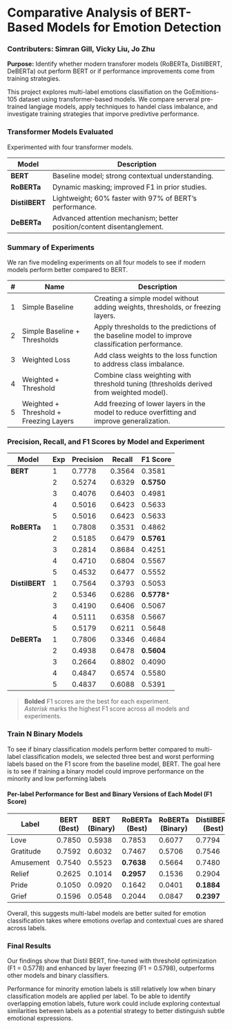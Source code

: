 # Comparative Analysis of BERT-Based Models for Emotion Detection
### Contributers: Simran Gill, Vicky Liu, Jo Zhu

**Purpose:** Identify whether modern transforer models (RoBERTa, DistilBERT, DeBERTa) out perform BERT or if performance improvements come from training strategies. 

This project explores multi-label emotions classifiation on the GoEmitions-105 dataset using transformer-based models. We compare serveral pre-trained langiage models, apply techniques to handel class imbalance, and investigate training strategies that imporve predivtive performance.

### Transformer Models Evaluated
Experimented with four transformer models. 
 
| Model          | Description                                                               |
|----------------|---------------------------------------------------------------------------|
| **BERT**       | Baseline model; strong contextual understanding.                          |
| **RoBERTa**    | Dynamic masking; improved F1 in prior studies.                            |
| **DistilBERT** | Lightweight; 60% faster with 97% of BERT’s performance.                   |
| **DeBERTa**    | Advanced attention mechanism; better position/content disentanglement.    |


### Summary of Experiments
We ran five modeling experiments on all four models to see if modern models perform better compared to BERT. 

| # | Name                                | Description                                                                 |
|---|-------------------------------------|-----------------------------------------------------------------------------|
| 1 | Simple Baseline                     | Creating a simple model without adding weights, thresholds, or freezing layers. |
| 2 | Simple Baseline + Thresholds        | Apply thresholds to the predictions of the baseline model to improve classification performance. |
| 3 | Weighted Loss                       | Add class weights to the loss function to address class imbalance.         |
| 4 | Weighted + Threshold                | Combine class weighting with threshold tuning (thresholds derived from weighted model). |
| 5 | Weighted + Threshold + Freezing Layers | Add freezing of lower layers in the model to reduce overfitting and improve generalization. |

### Precision, Recall, and F1 Scores by Model and Experiment

| Model      | Exp | Precision | Recall  | F1 Score   |
|------------|-----|-----------|---------|------------|
| **BERT**       | 1   | 0.7778    | 0.3564  | 0.3581     |
|                | 2   | 0.5274    | 0.6329  | **0.5750** |
|                | 3   | 0.4076    | 0.6403  | 0.4981     |
|                | 4   | 0.5016    | 0.6423  | 0.5633     |
|                | 5   | 0.5016    | 0.6423  | 0.5633     |
| **RoBERTa**    | 1   | 0.7808    | 0.3531  | 0.4862     |
|                | 2   | 0.5185    | 0.6479  | **0.5761** |
|                | 3   | 0.2814    | 0.8684  | 0.4251     |
|                | 4   | 0.4710    | 0.6804  | 0.5567     |
|                | 5   | 0.4532    | 0.6477  | 0.5552     |
| **DistilBERT** | 1   | 0.7564    | 0.3793  | 0.5053     |
|                | 2   | 0.5346    | 0.6286  | **0.5778***|
|                | 3   | 0.4190    | 0.6406  | 0.5067     |
|                | 4   | 0.5111    | 0.6358  | 0.5667     |
|                | 5   | 0.5179    | 0.6211  | 0.5648     |
| **DeBERTa**    | 1   | 0.7806    | 0.3346  | 0.4684     |
|                | 2   | 0.4938    | 0.6478  |**0.5604**  |
|                | 3   | 0.2664    | 0.8802  | 0.4090     |
|                | 4   | 0.4847    | 0.6574  | 0.5580     |
|                | 5   | 0.4837    | 0.6088  | 0.5391     |

> **Bolded** F1 scores are the best for each experiment.  
> *Asterisk* marks the highest F1 score across all models and experiments.


### Train N Binary Models 
To see if binary classification models perform better compared to multi-label classification models, we selected three best and worst performing labels based on the F1 score from the baseline model, BERT. The goal here is to see if training a binary model could improve performance on the minority and low performing labels

#### Per-label Performance for Best and Binary Versions of Each Model (F1 Score)

| Label     | BERT (Best) | BERT (Binary) | RoBERTa (Best) | RoBERTa (Binary) | DistilBERT (Best) | DistilBERT (Binary) | DeBERTa (Best) | DeBERTa (Binary) |
|-----------|-------------|----------------|----------------|------------------|-------------------|----------------------|----------------|-------------------|
| Love      | 0.7850      | 0.5938         | 0.7853         | 0.6077           | 0.7794            | 0.6122               | **0.7918**     | 0.6059            |
| Gratitude | 0.7592      | 0.6032         | 0.7467         | 0.5706           | 0.7546            | 0.6031               | **0.7625**     | 0.5947            |
| Amusement | 0.7540      | 0.5523         | **0.7638**     | 0.5664           | 0.7480            | 0.5243               | 0.7564         | 0.5435            |
| Relief    | 0.2625      | 0.1014         | **0.2957**     | 0.1536           | 0.2904            | 0.1084               | 0.2457         | 0.1291            |
| Pride     | 0.1050      | 0.0920         | 0.1642         | 0.0401           | **0.1884**        | 0.0970               | 0.1348         | 0.0823            |
| Grief     | 0.1596      | 0.0548         | 0.2044         | 0.0847           | **0.2397**        | 0.0672               | 0.1158         | 0.0612            |

Overall, this suggests multi-label models are better suited for emotion classification takes where emotions overlap and contextual cues are shared across labels.

### Final Results 
Our findings show that Distil BERT, fine-tuned with threshold optimization (F1 = 0.5778) and enhanced by layer freezing (F1 = 0.5798), outperforms other models and binary classifiers.

Performance for minority emotion labels is still relatively low when binary classification models are applied per label. To be able to identify overlapping emotion labels, future work could include exploring contextual similarities between labels as a potential strategy to better distinguish subtle emotional expressions.   

